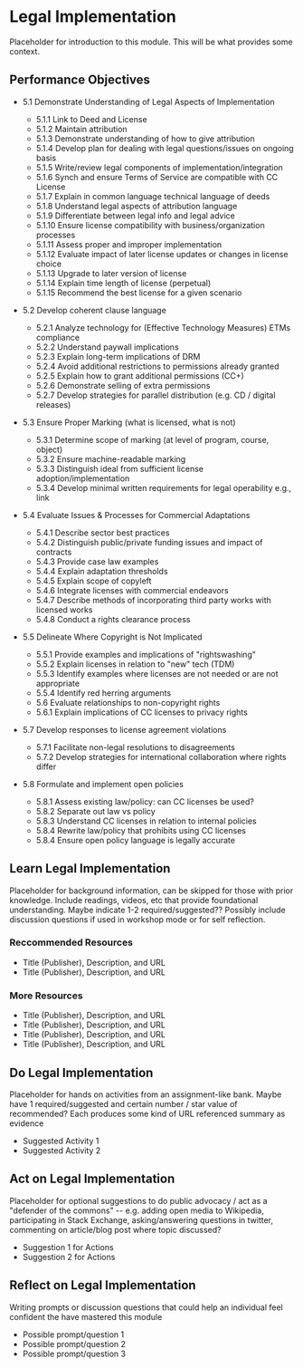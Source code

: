 # Legal Implementation

Placeholder for introduction to this module. This will be what provides some context.

## Performance Objectives

* 5.1 Demonstrate Understanding of Legal Aspects of Implementation
  * 5.1.1 Link to Deed and License
  * 5.1.2 Maintain attribution
  * 5.1.3 Demonstrate understanding of how to give attribution
  * 5.1.4 Develop plan for dealing with legal questions/issues on ongoing basis
  * 5.1.5 Write/review legal components of implementation/integration
  * 5.1.6 Synch and ensure Terms of Service are compatible with CC License
  * 5.1.7 Explain in common language technical language of deeds
  * 5.1.8 Understand legal aspects of attribution language
  * 5.1.9 Differentiate between legal info and legal advice
  * 5.1.10 Ensure license compatibility with business/organization processes
  * 5.1.11 Assess proper and improper implementation
  * 5.1.12 Evaluate impact of later license updates or changes in license choice
  * 5.1.13 Upgrade to later version of license
  * 5.1.14 Explain time length of license (perpetual)
  * 5.1.15 Recommend the best license for a given scenario

* 5.2 Develop coherent clause language
  * 5.2.1 Analyze technology for (Effective Technology Measures) ETMs compliance
  * 5.2.2 Understand paywall implications
  * 5.2.3 Explain long-term implications of DRM
  * 5.2.4 Avoid additional restrictions to permissions already granted
  * 5.2.5 Explain how to grant additional permissions (CC+)
  * 5.2.6 Demonstrate selling of extra permissions
  * 5.2.7 Develop strategies for parallel distribution (e.g. CD / digital releases)

* 5.3 Ensure Proper Marking (what is licensed, what is not)
  * 5.3.1 Determine scope of marking (at level of program, course, object)
  * 5.3.2 Ensure machine-readable marking
  * 5.3.3 Distinguish ideal from sufficient license adoption/implementation
  * 5.3.4 Develop minimal written requirements for legal operability e.g., link

* 5.4 Evaluate Issues & Processes for Commercial Adaptations
  * 5.4.1 Describe sector best practices
  * 5.4.2 Distinguish public/private funding issues and impact of contracts
  * 5.4.3 Provide case law examples
  * 5.4.4 Explain adaptation thresholds
  * 5.4.5 Explain scope of copyleft
  * 5.4.6 Integrate licenses with commercial endeavors
  * 5.4.7 Describe methods of incorporating third party works with licensed works
  * 5.4.8 Conduct a rights clearance process

* 5.5 Delineate Where Copyright is Not Implicated
  * 5.5.1 Provide examples and implications of "rightswashing"
  * 5.5.2 Explain licenses in relation to "new" tech (TDM)
  * 5.5.3 Identify examples where licenses are not needed or are not appropriate
  * 5.5.4 Identify red herring arguments
  * 5.6 Evaluate relationships to non-copyright rights
  * 5.6.1 Explain implications of CC licenses to privacy rights
 
* 5.7 Develop responses to license agreement violations
  * 5.7.1 Facilitate non-legal resolutions to disagreements
  * 5.7.2 Develop strategies for international collaboration where rights differ

* 5.8 Formulate and implement open policies
  * 5.8.1 Assess existing law/policy: can CC licenses be used?
  * 5.8.2 Separate out law vs policy
  * 5.8.3 Understand CC licenses in relation to internal policies
  * 5.8.4 Rewrite law/policy that prohibits using CC licenses
  * 5.8.4 Ensure open policy language is legally accurate



## Learn Legal Implementation

Placeholder for background information, can be skipped for those with prior knowledge. Include readings, videos, etc that provide foundational understanding. Maybe indicate  1-2 required/suggested?? Possibly include discussion questions if used in workshop mode or for self reflection.

### Reccommended Resources

* Title (Publisher), Description, and URL
* Title (Publisher), Description, and URL

### More Resources

* Title (Publisher), Description, and URL
* Title (Publisher), Description, and URL
* Title (Publisher), Description, and URL
* Title (Publisher), Description, and URL


## Do Legal Implementation

Placeholder for hands on activities from an assignment-like bank. Maybe have 1 required/suggested and certain number / star value of recommended? Each produces some kind of URL referenced summary as evidence

* Suggested Activity 1
* Suggested Activity 2

## Act on Legal Implementation

Placeholder for optional suggestions to do public advocacy / act as a "defender of the commons"  -- e.g.  adding open media to Wikipedia, participating in Stack Exchange, asking/answering questions in twitter, commenting on article/blog post where topic discussed?

* Suggestion 1 for Actions
* Suggestion 2 for Actions

## Reflect on Legal Implementation

Writing prompts or discussion questions that could help an individual feel confident the have mastered this module

* Possible prompt/question 1
* Possible prompt/question 2
* Possible prompt/question 3

